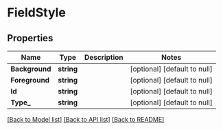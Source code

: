 # FieldStyle

## Properties
Name | Type | Description | Notes
------------ | ------------- | ------------- | -------------
**Background** | **string** |  | [optional] [default to null]
**Foreground** | **string** |  | [optional] [default to null]
**Id** | **string** |  | [optional] [default to null]
**Type_** | **string** |  | [optional] [default to null]

[[Back to Model list]](../README.md#documentation-for-models) [[Back to API list]](../README.md#documentation-for-api-endpoints) [[Back to README]](../README.md)

